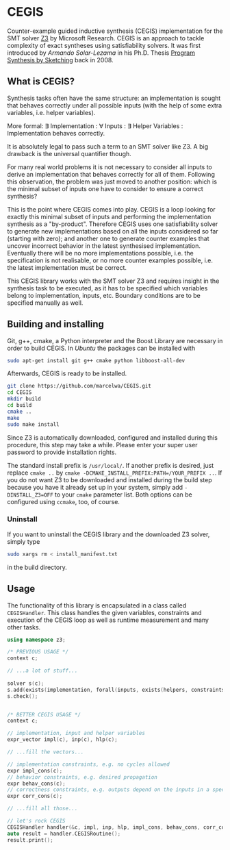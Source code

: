 # CEGIS

Counter-example guided inductive synthesis (CEGIS) implementation for the SMT solver
[Z3](https://github.com/Z3Prover/z3) by Microsoft Research. CEGIS is an approach to tackle
complexity of exact syntheses using satisfiability solvers. It was first introduced by
*Armando Solar-Lezama* in his Ph.D. Thesis
[Program Synthesis by Sketching](http://citeseerx.ist.psu.edu/viewdoc/download?doi=10.1.1.207.9048&rep=rep1&type=pdf)
back in 2008.

## What is CEGIS?

Synthesis tasks often have the same structure: an implementation is sought that behaves correctly under all possible
inputs (with the help of some extra variables, i.e. helper variables).

More formal: ∃ Implementation : ∀ Inputs : ∃ Helper Variables : Implementation behaves correctly.

It is absolutely legal to pass such a term to an SMT solver like Z3. A big drawback is the universal quantifier though.

For many real world problems it is not necessary to consider all inputs to derive an implementation that behaves
correctly for all of them. Following this observation, the problem was just moved to another position: which is the
minimal subset of inputs one have to consider to ensure a correct synthesis?

This is the point where CEGIS comes into play. CEGIS is a loop looking for exactly this minimal subset of inputs and
performing the implementation synthesis as a "by-product". Therefore CEGIS uses one satisfiability solver to generate
new implementations based on all the inputs considered so far (starting with zero); and another one to generate counter
examples that uncover incorrect behavior in the latest synthesised implementation. Eventually there will be no more
implementations possible, i.e. the specification is not realisable, or no more counter examples possible, i.e. the
latest implementation must be correct.

This CEGIS library works with the SMT solver Z3 and requires insight in the synthesis task to be executed, as it has to
be specified which variables belong to implementation, inputs, etc. Boundary conditions are to be specified manually as
well.

## Building and installing

Git, g++, cmake, a Python interpreter and the Boost Library are necessary in order to build CEGIS.
In *Ubuntu* the packages can be installed with

```sh
sudo apt-get install git g++ cmake python libboost-all-dev
```

Afterwards, CEGIS is ready to be installed.

```sh
git clone https://github.com/marcelwa/CEGIS.git
cd CEGIS
mkdir build
cd build
cmake ..
make
sudo make install
```

Since Z3 is automatically downloaded, configured and installed during this procedure, this step may take a while.
Please enter your super user password to provide installation rights.

The standard install prefix is `/usr/local/`. If another prefix is desired, just replace
`cmake ..` by `cmake -DCMAKE_INSTALL_PREFIX:PATH=/YOUR_PREFIX ..`. If you do not want Z3 to be downloaded and installed
during the build step because you have it already set up in your system, simply add `-DINSTALL_Z3=OFF` to your
`cmake` parameter list. Both options can be configured using `ccmake`, too,  of course.

### Uninstall

If you want to uninstall the CEGIS library and the downloaded Z3 solver, simply type

```sh
sudo xargs rm < install_manifest.txt
```

in the build directory.

## Usage

The functionality of this library is encapsulated in a class called `CEGISHandler`. This class handles the given
variables, constraints and execution of the CEGIS loop as well as runtime measurement and many other tasks.

```cpp
using namespace z3;

/* PREVIOUS USAGE */
context c;

// ...a lot of stuff...
 
solver s(c);
s.add(exists(implementation, forall(inputs, exists(helpers, constraints))));
s.check();


/* BETTER CEGIS USAGE */
context c;

// implementation, input and helper variables
expr_vector impl(c), inp(c), hlp(c);

// ...fill the vectors...

// implementation constraints, e.g. no cycles allowed
expr impl_cons(c);
// behavior constraints, e.g. desired propagation
expr behav_cons(c);
// correctness constraints, e.g. outputs depend on the inputs in a specifc way
expr corr_cons(c);

// ...fill all those...

// let's rock CEGIS
CEGISHandler handler(&c, impl, inp, hlp, impl_cons, behav_cons, corr_cons);
auto result = handler.CEGISRoutine();
result.print();
```
